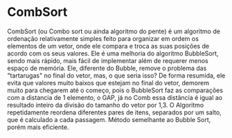 # CombSort

CombSort (ou Combo sort ou ainda algoritmo do pente) é um algoritmo de ordenação relativamente simples feito para organizar em ordem os elementos de um vetor, onde ele compara e troca as suas posições de acordo com os seus valores. 
Ele é uma melhoria do algoritmo BubbleSort, sendo mais rápido, mais fácil de implementar além de requerer menos espaço de memória. Ele, diferente do Bubble, remove o problema das "tartarugas" no final do vetor, mas, o que seria isso? De forma resumida, ele evita que valores muito baixos que estejam no final do vetor, demorem muito para chegarem até o começo, pois o BubbleSort faz as comparações com a distancia de 1 elemento, o GAP, já no Comb essa distância é igual ao resultado inteiro da divisão do tamanho do vetor por 1,3.
O Algoritmo repetidamente reordena diferentes pares de itens, separados por um salto, que é calculado a cada passagem. Método semelhante ao Bubble Sort, porém mais eficiente.
